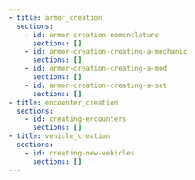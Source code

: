 ```yaml
---
- title: armor_creation
  sections:
    - id: armor-creation-nomenclature
      sections: []
    - id: armor-creation-creating-a-mechanic
      sections: []
    - id: armor-creation-creating-a-mod
      sections: []
    - id: armor-creation-creating-a-set
      sections: []
- title: encounter_creation
  sections:
    - id: creating-encounters
      sections: []
- title: vehicle_creation
  sections:
    - id: creating-new-vehicles
      sections: []
---
```

